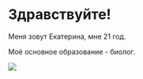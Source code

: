 # Здравствуйте! 

Меня зовут Екатерина, мне 21 год. 

Моё основное образование - биолог.

![ ](https://sun9-24.userapi.com/impg/P-aaXxHG4e8tpe-12yxbi_yc22Lzo6JvZh2KDg/SD3E0eduatE.jpg?size=1434x2160&quality=95&sign=0b86304f19707b838167184ff7f75477&type=album)

